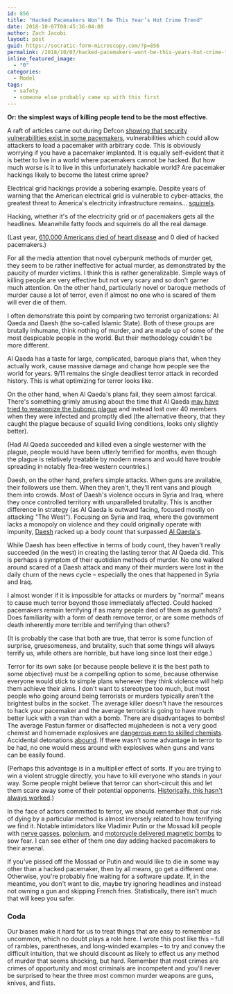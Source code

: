 ```yaml
---
id: 856
title: "Hacked Pacemakers Won’t Be This Year’s Hot Crime Trend"
date: 2018-10-07T08:45:36-04:00
author: Zach Jacobi
layout: post
guid: https://socratic-form-microscopy.com/?p=856
permalink: /2018/10/07/hacked-pacemakers-wont-be-this-years-hot-crime-trend/
inline_featured_image:
  - "0"
categories:
  - Model
tags:
  - safety
  - someone else probably came up with this first
---
```


<strong>Or: the simplest ways of killing people tend to be the most effective.</strong>

A raft of articles came out during Defcon <a href="https://venturebeat.com/2008/08/08/defcon-excuse-me-while-i-turn-off-your-pacemaker/">showing that security vulnerabilities exist in some pacemakers</a>, vulnerabilities which could allow attackers to load a pacemaker with arbitrary code. This is obviously worrying if you have a pacemaker implanted. It is equally self-evident that it is better to live in a world where pacemakers cannot be hacked. But how much worse is it to live in this unfortunately hackable world? Are pacemaker hackings likely to become the latest crime spree?

Electrical grid hackings provide a sobering example. Despite years of warning that the American electrical grid is vulnerable to cyber-attacks, the greatest threat to America's electricity infrastructure remains… <a href="https://cybersquirrel1.com/">squirrels</a>.

Hacking, whether it's of the electricity grid or of pacemakers gets all the headlines. Meanwhile fatty foods and squirrels do all the real damage.

<!--more-->

(Last year, <a href="https://www.cdc.gov/heartdisease/facts.htm">610,000 Americans died of heart disease</a> and 0 died of hacked pacemakers.)

For all the media attention that novel cyberpunk methods of murder get, they seem to be rather ineffective for actual murder, as demonstrated by the paucity of murder victims. I think this is rather generalizable. Simple ways of killing people are very effective but not very scary and so don't garner much attention. On the other hand, particularly novel or baroque methods of murder cause a lot of terror, even if almost no one who is scared of them will ever die of them.

I often demonstrate this point by comparing two terrorist organizations: Al Qaeda and Daesh (the so-called Islamic State). Both of these groups are brutally inhumane, think nothing of murder, and are made up of some of the most despicable people in the world. But their methodology couldn't be more different.

Al Qaeda has a taste for large, complicated, baroque plans that, when they actually work, cause massive damage and change how people see the world for years. 9/11 remains the single deadliest terror attack in recorded history. This is what optimizing for terror looks like.

On the other hand, when Al Qaeda's plans fail, they seem almost farcical. There's something grimly amusing about the time that Al Qaeda <a href="https://www.telegraph.co.uk/news/worldnews/africaandindianocean/algeria/4294664/Al-Qaeda-cell-killed-by-Black-Death-was-developing-biological-weapons.html">may have tried to weaponize the bubonic plague</a> and instead lost over 40 members when they were infected and promptly died (the alternative theory, that they caught the plague because of squalid living conditions, looks only slightly better).

(Had Al Qaeda succeeded and killed even a single westerner with the plague, people would have been utterly terrified for months, even though the plague is relatively treatable by modern means and would have trouble spreading in notably flea-free western countries.)

Daesh, on the other hand, prefers simple attacks. When guns are available, their followers use them. When they aren't, they'll rent vans and plough them into crowds. Most of Daesh's violence occurs in Syria and Iraq, where they once controlled territory with unparalleled brutality. This is another difference in strategy (as Al Qaeda is outward facing, focused mostly on attacking "The West"). Focusing on Syria and Iraq, where the government lacks a monopoly on violence and they could originally operate with impunity, <a href="http://www.foxnews.com/world/2017/06/18/more-than-180000-iraqi-civilians-killed-since-2003-report.html">Daesh</a> racked up a body count that surpassed <a href="https://www.statista.com/statistics/272757/al-qaeda-terrorist-attacks-by-death-toll/">Al Qaeda's</a>.

While Daesh has been effective in terms of body count, they haven't really succeeded (in the west) in creating the lasting terror that Al Qaeda did. This is perhaps a symptom of their quotidian methods of murder. No one walked around scared of a Daesh attack and many of their murders were lost in the daily churn of the news cycle – especially the ones that happened in Syria and Iraq.

I almost wonder if it is impossible for attacks or murders by "normal" means to cause much terror beyond those immediately affected. Could hacked pacemakers remain terrifying if as many people died of them as gunshots? Does familiarity with a form of death remove terror, or are some methods of death inherently more terrible and terrifying than others?

(It is probably the case that both are true, that terror is some function of surprise, gruesomeness, and brutality, such that some things will always terrify us, while others are horrible, but have long since lost their edge.)

Terror for its own sake (or because people believe it is the best path to some objective) must be a compelling option to some, because otherwise everyone would stick to simple plans whenever they think violence will help them achieve their aims. I don't want to stereotype too much, but most people who going around being terrorists or murders typically aren't the brightest bulbs in the socket. The average killer doesn't have the resources to hack your pacemaker and the average terrorist is going to have much better luck with a van than with a bomb. There are disadvantages to bombs! The average Pastun farmer or disaffected mujahedeen is not a very good chemist and homemade explosives are <a href="https://en.wikipedia.org/wiki/Acetone_peroxide#Accidents">dangerous even to skilled chemists</a>. Accidental detonations <a href="https://www.google.ca/search?rlz=1C5CHFA_enCA691CA692&amp;biw=1440&amp;bih=780&amp;ei=7m2xW--hFKyLjwS1mabQAw&amp;q=insurgents+killed+by+own+bomb&amp;oq=insurgents+killed+by+own+bomb&amp;gs_l=psy-ab.3..33i21k1j33i160k1l2.6313.11085.0.11329.29.27.0.2.2.0.142.2428.18j7.25.0">abound</a>. If there wasn't some advantage in terror to be had, no one would mess around with explosives when guns and vans can be easily found.

(Perhaps this advantage is in a multiplier effect of sorts. If you are trying to win a violent struggle directly, you have to kill everyone who stands in your way. Some people might believe that terror can short-circuit this and let them scare away some of their potential opponents. <a href="https://en.wikipedia.org/wiki/The_Blitz">Historically, this hasn't always worked</a>.)

In the face of actors committed to terror, we should remember that our risk of dying by a particular method is almost inversely related to how terrifying we find it. Notable intimidators like Vladimir Putin or the Mossad kill people with <a href="https://www.politico.eu/article/theresa-may-blames-russia-for-nerve-gas-attack/">nerve gasses</a>, <a href="https://en.wikipedia.org/wiki/Poisoning_of_Alexander_Litvinenko">polonium</a>, and <a href="https://en.wikipedia.org/wiki/Assassination_of_Iranian_nuclear_scientists#11_January_2012">motorcycle delivered magnetic bombs</a> to sow fear. I can see either of them one day adding hacked pacemakers to their arsenal.

If you've pissed off the Mossad or Putin and would like to die in some way other than a hacked pacemaker, then by all means, go get a different one. Otherwise, you're probably fine waiting for a software update. If, in the meantime, you don't want to die, maybe try ignoring headlines and instead not owning a gun and skipping French fries. Statistically, there isn't much that will keep you safer.

<h3><strong>Coda</strong></h3>
Our biases make it hard for us to treat things that are easy to remember as uncommon, which no doubt plays a role here. I wrote this post like this – full of rambles, parentheses, and long-winded examples – to try and convey the difficult intuition, that we should discount as likely to effect us any method of murder that seems shocking, but hard. Remember that most crimes are crimes of opportunity and most criminals are incompetent and you'll never be surprised to hear the three most common murder weapons are guns, knives, and fists.
